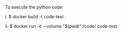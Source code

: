 To execute the python code: 

i. $ docker build -t code-test .

ii. $ docker run -it --volume "$(pwd)":/code/ code-test